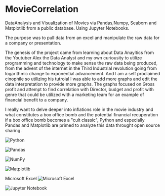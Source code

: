 # MovieCorrelation

DataAnalysis and Visualization of Movies via Pandas,Numpy, Seaborn and Matplotlib from a public database. Using Jupyter Notebooks. 

The purpose was to pull data from an excel and manipulate the raw data for a company or presentation. 

The genesis of the project came from learning about Data Anayltics from the Youtuber Alex the Data Analyst and my own curiousity to utilize programming and technology to make sense the raw data being produced, from the advent of the internet in the Third Industrial revolution going from logarithmic change to exponential advancement. And I am a self proclaimed cinophile so utilizing his tutroial I was able to add more graphs and edit the data interpretation to provide more graphs. The graphs focused on Gross profit and attempt to find correlation with Director, budget and profit with genre that could be utilized with a marketing team for an example of financial benefit to a company. 

I really want to delve deeper into inflations role in the movie industry and what constitutes a box office bomb and the potential financial recuperation if a box office bomb becomes a "cult classic", Python and especially Pandas and Matplotlib are primed to analyze this data throught open source sharing. 


![Python](https://img.shields.io/badge/python-3670A0?style=for-the-badge&logo=python&logoColor=ffdd54)

![Pandas](https://img.shields.io/badge/pandas-%23150458.svg?style=for-the-badge&logo=pandas&logoColor=white)

![NumPy](https://img.shields.io/badge/numpy-%23013243.svg?style=for-the-badge&logo=numpy&logoColor=white)

![Matplotlib](https://img.shields.io/badge/Matplotlib-%23ffffff.svg?style=for-the-badge&logo=Matplotlib&logoColor=black)

Microsoft Excel	![Microsoft Excel](https://img.shields.io/badge/Microsoft_Excel-217346?style=for-the-badge&logo=microsoft-excel&logoColor=white)

![Jupyter Notebook](https://img.shields.io/badge/jupyter-%23FA0F00.svg?style=for-the-badge&logo=jupyter&logoColor=white) 

